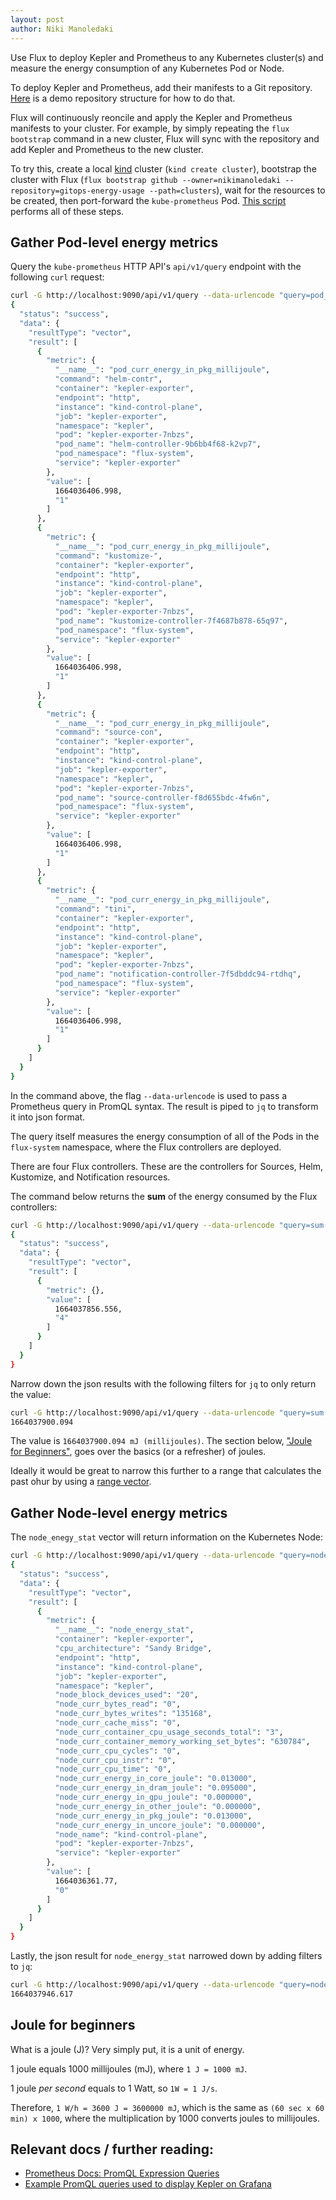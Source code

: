 ```yaml
---
layout: post
author: Niki Manoledaki
---
```


Use Flux to deploy Kepler and Prometheus to any Kubernetes cluster(s) and measure the energy consumption of any Kubernetes Pod or Node. 

To deploy Kepler and Prometheus, add their manifests to a Git repository. [Here](https://github.com/nikimanoledaki/gitops-energy-usage/tree/main/clusters) is a demo repository structure for how to do that. 

Flux will continuously reoncile and apply the Kepler and Prometheus manifests to your cluster. For example, by simply repeating the `flux bootstrap` command in a new cluster, Flux will sync with the repository and add Kepler and Prometheus to the new cluster.

To try this, create a local [kind](https://kind.sigs.k8s.io/) cluster (`kind create cluster`), bootstrap the cluster with Flux (`flux bootstrap github --owner=nikimanoledaki --repository=gitops-energy-usage --path=clusters`), wait for the resources to be created, then port-forward the `kube-prometheus` Pod. [This script](https://github.com/nikimanoledaki/gitops-energy-usage/blob/main/scripts/start-cluster.sh) performs all of these steps.

## Gather Pod-level energy metrics

Query the `kube-prometheus` HTTP API's `api/v1/query` endpoint with the following `curl` request:
```bash
curl -G http://localhost:9090/api/v1/query --data-urlencode "query=pod_curr_energy_in_pkg_millijoule{pod_namespace='flux-system'}" | jq
{
  "status": "success",
  "data": {
    "resultType": "vector",
    "result": [
      {
        "metric": {
          "__name__": "pod_curr_energy_in_pkg_millijoule",
          "command": "helm-contr",
          "container": "kepler-exporter",
          "endpoint": "http",
          "instance": "kind-control-plane",
          "job": "kepler-exporter",
          "namespace": "kepler",
          "pod": "kepler-exporter-7nbzs",
          "pod_name": "helm-controller-9b6bb4f68-k2vp7",
          "pod_namespace": "flux-system",
          "service": "kepler-exporter"
        },
        "value": [
          1664036406.998,
          "1"
        ]
      },
      {
        "metric": {
          "__name__": "pod_curr_energy_in_pkg_millijoule",
          "command": "kustomize-",
          "container": "kepler-exporter",
          "endpoint": "http",
          "instance": "kind-control-plane",
          "job": "kepler-exporter",
          "namespace": "kepler",
          "pod": "kepler-exporter-7nbzs",
          "pod_name": "kustomize-controller-7f4687b878-65q97",
          "pod_namespace": "flux-system",
          "service": "kepler-exporter"
        },
        "value": [
          1664036406.998,
          "1"
        ]
      },
      {
        "metric": {
          "__name__": "pod_curr_energy_in_pkg_millijoule",
          "command": "source-con",
          "container": "kepler-exporter",
          "endpoint": "http",
          "instance": "kind-control-plane",
          "job": "kepler-exporter",
          "namespace": "kepler",
          "pod": "kepler-exporter-7nbzs",
          "pod_name": "source-controller-f8d655bdc-4fw6n",
          "pod_namespace": "flux-system",
          "service": "kepler-exporter"
        },
        "value": [
          1664036406.998,
          "1"
        ]
      },
      {
        "metric": {
          "__name__": "pod_curr_energy_in_pkg_millijoule",
          "command": "tini",
          "container": "kepler-exporter",
          "endpoint": "http",
          "instance": "kind-control-plane",
          "job": "kepler-exporter",
          "namespace": "kepler",
          "pod": "kepler-exporter-7nbzs",
          "pod_name": "notification-controller-7f5dbddc94-rtdhq",
          "pod_namespace": "flux-system",
          "service": "kepler-exporter"
        },
        "value": [
          1664036406.998,
          "1"
        ]
      }
    ]
  }
}
```
In the command above, the flag `--data-urlencode` is used to pass a Prometheus query in PromQL syntax. The result is piped to `jq` to transform it into json format. 

The query itself measures the energy consumption of all of the Pods in the `flux-system` namespace, where the Flux controllers are deployed.

There are four Flux controllers. These are the controllers for Sources, Helm, Kustomize, and Notification resources.

The command below returns the **sum** of the energy consumed by the Flux controllers:
```bash
curl -G http://localhost:9090/api/v1/query --data-urlencode "query=sum(pod_curr_energy_in_pkg_millijoule{pod_namespace='flux-system'})" | jq
{
  "status": "success",
  "data": {
    "resultType": "vector",
    "result": [
      {
        "metric": {},
        "value": [
          1664037856.556,
          "4"
        ]
      }
    ]
  }
}
```

Narrow down the json results with the following filters for `jq` to only return the value:
```bash
curl -G http://localhost:9090/api/v1/query --data-urlencode "query=sum(pod_curr_energy_in_pkg_millijoule{pod_namespace='flux-system'})" | jq '.data.result[0].value[0]'
1664037900.094
```

The value is `1664037900.094 mJ (millijoules)`. The section below, ["Joule for Beginners"](#joule-for-beginners), goes over the basics (or a refresher) of joules.

Ideally it would be great to narrow this further to a range that calculates the past ohur by using a [range vector](https://prometheus.io/docs/prometheus/latest/querying/basics/#range-vector-selectors).

## Gather Node-level energy metrics

The `node_enegy_stat` vector will return information on the Kubernetes Node:
```bash
curl -G http://localhost:9090/api/v1/query --data-urlencode "query=node_energy_stat" | jq
{
  "status": "success",
  "data": {
    "resultType": "vector",
    "result": [
      {
        "metric": {
          "__name__": "node_energy_stat",
          "container": "kepler-exporter",
          "cpu_architecture": "Sandy Bridge",
          "endpoint": "http",
          "instance": "kind-control-plane",
          "job": "kepler-exporter",
          "namespace": "kepler",
          "node_block_devices_used": "20",
          "node_curr_bytes_read": "0",
          "node_curr_bytes_writes": "135168",
          "node_curr_cache_miss": "0",
          "node_curr_container_cpu_usage_seconds_total": "3",
          "node_curr_container_memory_working_set_bytes": "630784",
          "node_curr_cpu_cycles": "0",
          "node_curr_cpu_instr": "0",
          "node_curr_cpu_time": "0",
          "node_curr_energy_in_core_joule": "0.013000",
          "node_curr_energy_in_dram_joule": "0.095000",
          "node_curr_energy_in_gpu_joule": "0.000000",
          "node_curr_energy_in_other_joule": "0.000000",
          "node_curr_energy_in_pkg_joule": "0.013000",
          "node_curr_energy_in_uncore_joule": "0.000000",
          "node_name": "kind-control-plane",
          "pod": "kepler-exporter-7nbzs",
          "service": "kepler-exporter"
        },
        "value": [
          1664036361.77,
          "0"
        ]
      }
    ]
  }
}
```

Lastly, the json result for `node_energy_stat` narrowed down by adding filters to `jq`:
```bash
curl -G http://localhost:9090/api/v1/query --data-urlencode "query=node_energy_stat" | jq '.data.result[0].value[0]'
1664037946.617
```

## Joule for beginners

What is a joule (J)? Very simply put, it is a unit of energy. 

1 joule equals 1000 millijoules (mJ), where `1 J = 1000 mJ`.

1 joule _per second_ equals to 1 Watt, so `1W = 1 J/s`.

Therefore, `1 W/h = 3600 J = 3600000 mJ`, which is the same as `(60 sec x 60 min) x 1000`, where the multiplication by 1000 converts joules to millijoules.



## Relevant docs / further reading:
- [Prometheus Docs: PromQL Expression Queries](https://prometheus.io/docs/prometheus/latest/querying/api/#expression-queries)
- [Example PromQL queries used to display Kepler on Grafana](https://github.com/sustainable-computing-io/kepler/blob/main/grafana-dashboards/Kepler-Exporter.json)
